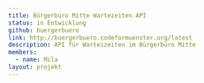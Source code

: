```yaml
---
title: Bürgerbüro Mitte Wartezeiten API
status: in Entwicklung
github: buergerbuero
link: http://buergerbuero.codeformuenster.org/latest
description: API für Warteizeiten im Bürgerbüro Mitte
members:
  - name: Mila
layout: projekt
---
```

